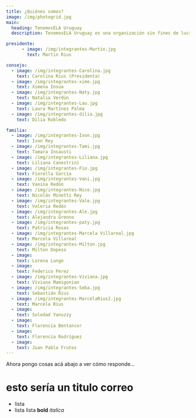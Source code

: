 ```yaml
---
title: ¿Quiénes somos?
image: /img/photogrid.jpg
main:
  heading: TenemosELA Uruguay
  description: TenemosELA Uruguay es una organización sin fines de lucro compuesta por personas afectadas con Esclerosis Lateral Amiotrófica, familiares y amigos. La misión principal es la de mejorar la calidad de vida tanto del afectado como de su familia y cuidadores. Para ello los objetivos y actividades incluyen

presidente:
      - image: /img/integrantes-Martin.jpg
        text: Martin Rius

consejo:
  - image: /img/integrantes-Carolina.jpg
    text: Carolina Rius (Presidenta)
  - image: /img/integrantes-xime.jpg
    text: Ximena Insua
  - image: /img/integrantes-Naty.jpg
    text: Natalia Verdún
  - image: /img/integrantes-Lau.jpg
    text: Laura Martínez Palma
  - image: /img/integrantes-dilia.jpg
    text: Dilia Robledo

familia:
  - image: /img/integrantes-Ivon.jpg
    text: Ivon Rey
  - image: /img/integrantes-Tami.jpg
    text: Tamara Insausti
  - image: /img/integrantes-Liliana.jpg
    text: Liliana Canestrini
  - image: /img/integrantes-Fio.jpg
    text: Fiorella García
  - image: /img/integrantes-Vani.jpg
    text: Vanina Redón
  - image: /img/integrantes-Nico.jpg
    text: Nicolás Minetti Rey
  - image: /img/integrantes-Vale.jpg
    text: Valeria Redón
  - image: /img/integrantes-Ale.jpg
    text: Alejandra Grenno
  - image: /img/integrantes-paty.jpg
    text: Patricia Rosas
  - image: /img/integrantes-Marcela Villareal.jpg
    text: Marcela Villareal
  - image: /img/integrantes-Milton.jpg
    text: Milton Dopeso
  - image:
    text: Lorena Lungo
  - image:
    text: Federico Perez
  - image: /img/integrantes-Viviana.jpg
    text: Viviana Mamigonian
  - image: /img/integrantes-Seba.jpg
    text: Sebastián Rius
  - image: /img/integrantes-MarcelaRius2.jpg
    text: Marcela Rius
  - image:
    text: Soledad Yanuzzy
  - image:
    text: Florencia Bentancor
  - image:
    text: Florencia Rodríguez
  - image:
    text: Juan Pablo Frutos
---
```

Ahora pongo cosas acá abajo a ver cómo responde...
# esto sería un titulo correo
* lista
* lista lista
**bold**
_italica_
